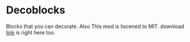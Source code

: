 # Decoblocks
Blocks that you can decorate. Also This mod is liscened to MIT. download [link](https://minecraft.curseforge.com/projects/mreyeballs29-decoblocks-mod "download") is right here too.
